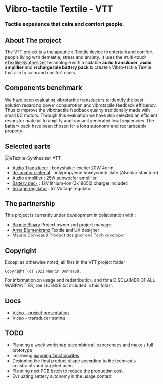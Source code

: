 # Vibro-tactile Textile - VTT
### Tactile experience that calm and comfort people. 

## About The project
The VTT project is a therapeutic e-Textile device to entertain and comfort people living with dementia, stress and anxiety.
It uses the multi-touch [eTextile-Synthesizer](https://github.com/eTextile/synth/) technologie with a suitable **audio transducer**, **audio amplifier** and **rechargeable battery pack** to create a Vibro-tactile Textile that aim to calm and comfort users.

## Components benchmark
We have been evaluating vibrotactile transducers to identify the best solution regarding power consumption and vibrotactile feedback efficiency. Thus to improve the vibrotactile feedback quality traditionally made with small DC motors. Through this evaluation we have also selected an efficient resonator material to amplify and transmit generated low frequencies. The battery pack have been chosen for a long autonomy and rechargeable property.

## Selected parts
![eTextile-Synthesizer_VTT](./docs/docs/eTextile_synth_VTT_schematics.jpg)

- [Audio Transducer](./docs/docs/Exciter_bodyshaker_20w_4ohm.jpg) : bodyshaker exciter 20W 4ohm
- [Resonator material](./docs/docs/Nidaplast.jpg) : polypropylene honeycomb plate (Alveolar structure)
- [Audio amplifier](./docs/docs/25W_subwoofer-amp_mono.jpg) : 25W subwoofer amplifier
- [Battery pack](./docs/docs/18650_lithium_ion_12V.jpg) : 12V lithium-ion (3x18650) charger included 
- [Voltage regulator](./docs/docs/AMS1117_5V_Voltage_regulator.jpg) : 5V Voltage regulator 

## The partnership
This project is currently under development in colaboration with : 
- [Bonnie Binary](https://bonniebinary.co.uk/) Project owner and project manager
- [Anna Blumenkranz](https://annablumenkranz.de/) Textile and UX designer
- [Maurin Donneaud](https://etextile.org/) Product designer and Tech developer

## Copyright
Except as otherwise noted, all files in the VTT project folder

    Copyright (c) 2021 Maurin Donneaud.

For information on usage and redistribution, and for a DISCLAIMER OF ALL
WARRANTIES, see LICENSE.txt included in this folder.

## Docs
- [Video - project presentation](https://youtu.be/sAjow2QTyj0)
- [Video - transducer testing](https://flic.kr/p/2kExBcJ)

## TODO
- Planning a week workshop to combine all experiences and make a full prototype 
- Improving [mapping fonctionalites](https://github.com/eTextile/Synth/blob/master/Firmware/main/mapping.h)
- Designing the final product shape according to the technicals constraints and targeted users
- Planning next PCB batch to reduce the production cost
- Evaluating battery autonomy in the usage context
